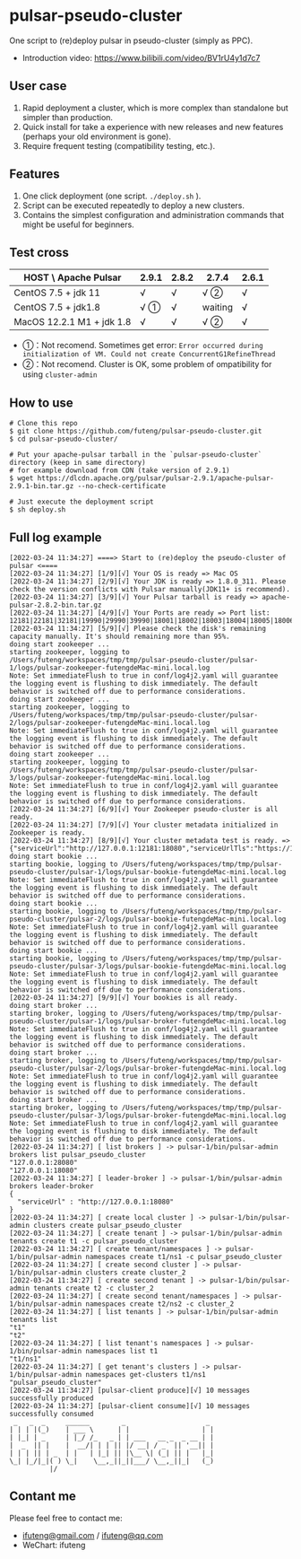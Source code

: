 # pulsar-pseudo-cluster
One script to (re)deploy pulsar in pseudo-cluster (simply as PPC).

- Introduction video: https://www.bilibili.com/video/BV1rU4y1d7c7

## User case

1. Rapid deployment a cluster, which is more complex than standalone but simpler than production.
2. Quick install for take a experience with new releases and new features (perhaps your old environment is gone).
3. Require frequent testing (compatibility testing, etc.).

## Features

1. One click deployment (one script. `./deploy.sh` ).
2. Script can be executed repeatedly to deploy a new clusters.
3. Contains the simplest configuration and administration commands that might be useful for beginners.

## Test cross

| HOST \ Apache Pulsar      | 2.9.1 | 2.8.2 | 2.7.4   | 2.6.1 |
| ------------------------- | ----- | ----- | ------- | ----- |
| CentOS 7.5 + jdk 11       | √     | √     | √ ②     | √     |
| CentOS 7.5 + jdk1.8       | √ ①   | √     | waiting | √     |
| MacOS 12.2.1 M1 + jdk 1.8 | √     | √     | √ ②     | √     |

- ①：Not recomend. Sometimes get error: `Error occurred during initialization of VM. Could not create ConcurrentG1RefineThread`
- ②：Not recomend. Cluster is OK, some problem of ompatibility for using `cluster-admin`

## How to use

```shell
# Clone this repo
$ git clone https://github.com/futeng/pulsar-pseudo-cluster.git 
$ cd pulsar-pseudo-cluster/

# Put your apache-pulsar tarball in the `pulsar-pseudo-cluster` directory (keep in same directory)
# for example download from CDN (take version of 2.9.1)
$ wget https://dlcdn.apache.org/pulsar/pulsar-2.9.1/apache-pulsar-2.9.1-bin.tar.gz --no-check-certificate

# Just execute the deployment script
$ sh deploy.sh
```

 ## Full log example

```shell
[2022-03-24 11:34:27] ====> Start to (re)deploy the pseudo-cluster of pulsar <====
[2022-03-24 11:34:27] [1/9][√] Your OS is ready => Mac OS
[2022-03-24 11:34:27] [2/9][√] Your JDK is ready => 1.8.0_311. Please check the version conflicts with Pulsar manually(JDK11+ is recommend).
[2022-03-24 11:34:27] [3/9][√] Your Pulsar tarball is ready => apache-pulsar-2.8.2-bin.tar.gz
[2022-03-24 11:34:27] [4/9][√] Your Ports are ready => Port list: 12181|22181|32181|19990|29990|39990|18001|18002|18003|18004|18005|18006|12888|13888|22888|23888|32888|33888|18443|28443|38443|16650|26650|36650|13181|23181|33181|18080|28080|38080|16651|26651|36651
[2022-03-24 11:34:27] [5/9][√] Please check the disk's remaining capacity manually. It's should remaining more than 95%.
doing start zookeeper ...
starting zookeeper, logging to /Users/futeng/workspaces/tmp/tmp/pulsar-pseudo-cluster/pulsar-1/logs/pulsar-zookeeper-futengdeMac-mini.local.log
Note: Set immediateFlush to true in conf/log4j2.yaml will guarantee the logging event is flushing to disk immediately. The default behavior is switched off due to performance considerations.
doing start zookeeper ...
starting zookeeper, logging to /Users/futeng/workspaces/tmp/tmp/pulsar-pseudo-cluster/pulsar-2/logs/pulsar-zookeeper-futengdeMac-mini.local.log
Note: Set immediateFlush to true in conf/log4j2.yaml will guarantee the logging event is flushing to disk immediately. The default behavior is switched off due to performance considerations.
doing start zookeeper ...
starting zookeeper, logging to /Users/futeng/workspaces/tmp/tmp/pulsar-pseudo-cluster/pulsar-3/logs/pulsar-zookeeper-futengdeMac-mini.local.log
Note: Set immediateFlush to true in conf/log4j2.yaml will guarantee the logging event is flushing to disk immediately. The default behavior is switched off due to performance considerations.
[2022-03-24 11:34:27] [6/9][√] Your Zookeeper pseudo-cluster is all ready.
[2022-03-24 11:34:27] [7/9][√] Your cluster metadata initialized in Zookeeper is ready.
[2022-03-24 11:34:27] [8/9][√] Your cluster metadata test is ready. => {"serviceUrl":"http://127.0.0.1:12181:18080","serviceUrlTls":"https://127.0.0.1:12181:18443","brokerServiceUrl":"pulsar://127.0.0.1:12181:16650","brokerServiceUrlTls":"pulsar+ssl://127.0.0.1:12181:16651","brokerClientTlsEnabled":false,"tlsAllowInsecureConnection":false,"brokerClientTlsEnabledWithKeyStore":false,"brokerClientTlsTrustStoreType":"JKS"}
doing start bookie ...
starting bookie, logging to /Users/futeng/workspaces/tmp/tmp/pulsar-pseudo-cluster/pulsar-1/logs/pulsar-bookie-futengdeMac-mini.local.log
Note: Set immediateFlush to true in conf/log4j2.yaml will guarantee the logging event is flushing to disk immediately. The default behavior is switched off due to performance considerations.
doing start bookie ...
starting bookie, logging to /Users/futeng/workspaces/tmp/tmp/pulsar-pseudo-cluster/pulsar-2/logs/pulsar-bookie-futengdeMac-mini.local.log
Note: Set immediateFlush to true in conf/log4j2.yaml will guarantee the logging event is flushing to disk immediately. The default behavior is switched off due to performance considerations.
doing start bookie ...
starting bookie, logging to /Users/futeng/workspaces/tmp/tmp/pulsar-pseudo-cluster/pulsar-3/logs/pulsar-bookie-futengdeMac-mini.local.log
Note: Set immediateFlush to true in conf/log4j2.yaml will guarantee the logging event is flushing to disk immediately. The default behavior is switched off due to performance considerations.
[2022-03-24 11:34:27] [9/9][√] Your bookies is all ready.
doing start broker ...
starting broker, logging to /Users/futeng/workspaces/tmp/tmp/pulsar-pseudo-cluster/pulsar-1/logs/pulsar-broker-futengdeMac-mini.local.log
Note: Set immediateFlush to true in conf/log4j2.yaml will guarantee the logging event is flushing to disk immediately. The default behavior is switched off due to performance considerations.
doing start broker ...
starting broker, logging to /Users/futeng/workspaces/tmp/tmp/pulsar-pseudo-cluster/pulsar-2/logs/pulsar-broker-futengdeMac-mini.local.log
Note: Set immediateFlush to true in conf/log4j2.yaml will guarantee the logging event is flushing to disk immediately. The default behavior is switched off due to performance considerations.
doing start broker ...
starting broker, logging to /Users/futeng/workspaces/tmp/tmp/pulsar-pseudo-cluster/pulsar-3/logs/pulsar-broker-futengdeMac-mini.local.log
Note: Set immediateFlush to true in conf/log4j2.yaml will guarantee the logging event is flushing to disk immediately. The default behavior is switched off due to performance considerations.
[2022-03-24 11:34:27] [ list brokers ] -> pulsar-1/bin/pulsar-admin brokers list pulsar_pseudo_cluster
"127.0.0.1:28080"
"127.0.0.1:18080"
[2022-03-24 11:34:27] [ leader-broker ] -> pulsar-1/bin/pulsar-admin brokers leader-broker
{
  "serviceUrl" : "http://127.0.0.1:18080"
}
[2022-03-24 11:34:27] [ create local cluster ] -> pulsar-1/bin/pulsar-admin clusters create pulsar_pseudo_cluster
[2022-03-24 11:34:27] [ create tenant ] -> pulsar-1/bin/pulsar-admin tenants create t1 -c pulsar_pseudo_cluster
[2022-03-24 11:34:27] [ create tenant/namespaces ] -> pulsar-1/bin/pulsar-admin namespaces create t1/ns1 -c pulsar_pseudo_cluster
[2022-03-24 11:34:27] [ create second cluster ] -> pulsar-1/bin/pulsar-admin clusters create cluster_2
[2022-03-24 11:34:27] [ create second tenant ] -> pulsar-1/bin/pulsar-admin tenants create t2 -c cluster_2
[2022-03-24 11:34:27] [ create second tenant/namespaces ] -> pulsar-1/bin/pulsar-admin namespaces create t2/ns2 -c cluster_2
[2022-03-24 11:34:27] [ list tenants ] -> pulsar-1/bin/pulsar-admin tenants list
"t1"
"t2"
[2022-03-24 11:34:27] [ list tenant's namespaces ] -> pulsar-1/bin/pulsar-admin namespaces list t1
"t1/ns1"
[2022-03-24 11:34:27] [ get tenant's clusters ] -> pulsar-1/bin/pulsar-admin namespaces get-clusters t1/ns1
"pulsar_pseudo_cluster"
[2022-03-24 11:34:27] [pulsar-client produce][√] 10 messages successfully produced
[2022-03-24 11:34:27] [pulsar-client consume][√] 10 messages successfully consumed
 _   _  _     ______        _                    _
| | | |(_)    | ___ \      | |                  | |
| |_| | _     | |_/ /_   _ | | ___   __ _  _ __ | |
|  _  || |    |  __/| | | || |/ __| / _` || '__|| |
| | | || | _  | |   | |_| || |\__ \| (_| || |   |_|
\_| |_/|_|( ) \_|    \__,_||_||___/ \__,_||_|   (_)
          |/

```



## Contant me

Please feel free to contact me:

- ifuteng@gmail.com / ifuteng@qq.com
- WeChart: ifuteng
